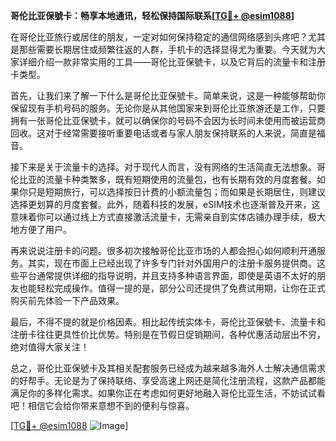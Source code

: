 **哥伦比亚保號卡：畅享本地通讯，轻松保持国际联系[[TG💪+ @esim1088](https://t.me/s/esim1088)]**

在哥伦比亚旅行或居住的朋友，一定对如何保持稳定的通信网络感到头疼吧？尤其是那些需要长期居住或频繁往返的人群，手机卡的选择显得尤为重要。今天就为大家详细介绍一款非常实用的工具——哥伦比亚保號卡，以及它背后的流量卡和注册卡类型。

首先，让我们来了解一下什么是哥伦比亚保號卡。简单来说，这是一种能够帮助你保留现有手机号码的服务。无论你是从其他国家来到哥伦比亚旅游还是工作，只要拥有一张哥伦比亚保號卡，就可以确保你的号码不会因为长时间未使用而被运营商回收。这对于经常需要接听重要电话或者与家人朋友保持联系的人来说，简直是福音。

接下来是关于流量卡的选择。对于现代人而言，没有网络的生活简直无法想象。哥伦比亚的流量卡种类繁多，既有短期使用的流量包，也有长期有效的月度套餐。如果你只是短期旅行，可以选择按日计费的小额流量包；而如果是长期居住，则建议选择更划算的月度套餐。此外，随着科技的发展，eSIM技术也逐渐普及开来，这意味着你可以通过线上方式直接激活流量卡，无需亲自到实体店铺办理手续，极大地方便了用户。

再来说说注册卡的问题。很多初次接触哥伦比亚市场的人都会担心如何顺利开通服务。其实，现在市面上已经出现了许多专门针对外国用户的注册卡服务提供商。这些平台通常提供详细的指导说明，并且支持多种语言界面，即使是英语不太好的朋友也能轻松完成操作。值得一提的是，部分公司还提供了免费试用期，让你在正式购买前先体验一下产品效果。

最后，不得不提的就是价格因素。相比起传统实体卡，哥伦比亚保號卡、流量卡和注册卡往往更具性价比优势。特别是在节假日促销期间，各种优惠活动层出不穷，绝对值得大家关注！

总之，哥伦比亚保號卡及其相关配套服务已经成为越来越多海外人士解决通信需求的好帮手。无论是为了保持联络、享受高速上网还是简化注册流程，这款产品都能满足你的多样化需求。如果你正在考虑如何更好地融入哥伦比亚生活，不妨试试看吧！相信它会给你带来意想不到的便利与惊喜。

[[TG💪+ @esim1088](https://t.me/s/esim1088) ![Image](https://i.postimg.cc/4NQfJmqS/Snipaste-2025-05-13-00-14-12.png)]